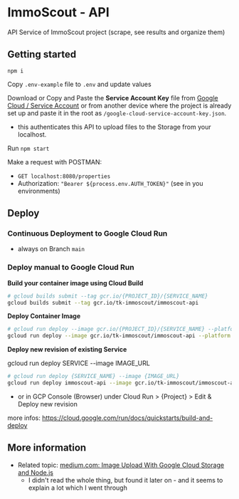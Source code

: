 # ImmoScout - API

API Service of ImmoScout project (scrape, see results and organize them)

## Getting started

```
npm i
```

Copy `.env-example` file to `.env` and update values

Download or Copy and Paste the **Service Account Key** file from [Google Cloud / Service Account](https://console.cloud.google.com/iam-admin/serviceaccounts) or from another device where the project is already set up and paste it in the root as `/google-cloud-service-account-key.json`.

-   this authenticates this API to upload files to the Storage from your localhost.

Run `npm start`

Make a request with POSTMAN:

-   `GET localhost:8080/properties`
-   Authorization: `"Bearer ${process.env.AUTH_TOKEN}"` (see in you environments)

## Deploy

### Continuous Deployment to Google Cloud Run

-   always on Branch `main`

### Deploy manual to Google Cloud Run

**Build your container image using Cloud Build**

```sh
# gcloud builds submit --tag gcr.io/{PROJECT_ID}/{SERVICE_NAME}
gcloud builds submit --tag gcr.io/tk-immoscout/immoscout-api
```

**Deploy Container Image**

```sh
# gcloud run deploy --image gcr.io/{PROJECT_ID}/{SERVICE_NAME} --platform managed
gcloud run deploy --image gcr.io/tk-immoscout/immoscout-api --platform managed
```

**Deploy new revision of existing Service**

gcloud run deploy SERVICE --image IMAGE_URL

```sh
# gcloud run deploy {SERVICE_NAME} --image {IMAGE_URL}
gcloud run deploy immoscout-api --image gcr.io/tk-immoscout/immoscout-api
```

-   or in GCP Console (Browser) under Cloud Run > {Project} > Edit & Deploy new revision

more infos: https://cloud.google.com/run/docs/quickstarts/build-and-deploy

## More information

-   Related topic: [medium.com: Image Upload With Google Cloud Storage and Node.js](https://medium.com/@olamilekan001/image-upload-with-google-cloud-storage-and-node-js-a1cf9baa1876)
    -   I didn't read the whole thing, but found it later on - and it seems to explain a lot which I went through
